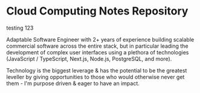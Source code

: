 # Cloud Computing Notes Repository

testing 123



Adaptable Software Engineer with 2+ years of experience building scalable commercial software across the entire stack, but in particular leading the development of complex user interfaces using a plethora of technologies (JavaScript / TypeScript, Next.js, Node.js, PostgreSQL, and more).  
  
Technology is the biggest leverage & has the potential to be the greatest leveller by giving opportunities to those who would otherwise never get them - I'm purpose driven & eager to have an impact.